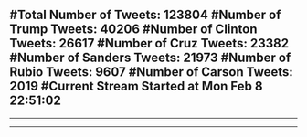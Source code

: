 #Total Number of Tweets: 123804 
#Number of Trump Tweets: 40206
#Number of Clinton Tweets: 26617
#Number of Cruz Tweets: 23382
#Number of Sanders Tweets: 21973
#Number of Rubio Tweets: 9607
#Number of Carson Tweets: 2019
#Current Stream Started at Mon Feb  8 22:51:02
---
---
---
